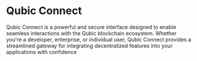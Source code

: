 # Qubic Connect

Qubic Connect is a powerful and secure interface designed to enable seamless interactions with the Qubic blockchain ecosystem. Whether you're a developer, enterprise, or individual user, Qubic Connect provides a streamlined gateway for integrating decentralized features into your applications with confidence
